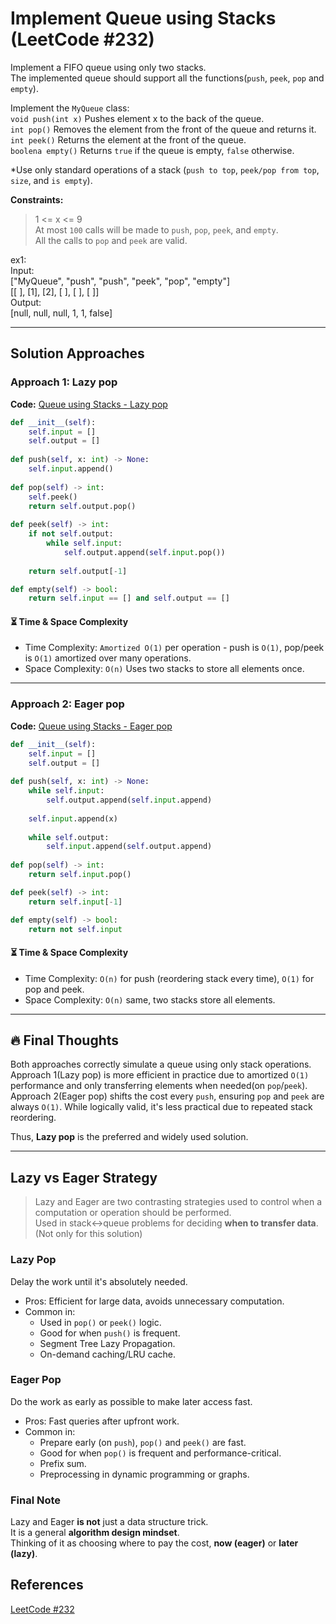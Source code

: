 # Implement Queue using Stacks (LeetCode #232)
Implement a FIFO queue using only two stacks.  
The implemented queue should support all the functions(`push`, `peek`, `pop` and `empty`).

Implement the `MyQueue` class:  
`void push(int x)` Pushes element x to the back of the queue.  
`int pop()` Removes the element from the front of the queue and returns it.  
`int peek()` Returns the element at the front of the queue.  
`boolena empty()` Returns `true` if the queue is empty, `false` otherwise.

*Use only standard operations of a stack (`push to top`, `peek/pop from top`, `size`, and `is empty`).

**Constraints:**
> 1 <= x <= 9  
> At most `100` calls will be made to `push`, `pop`, `peek`, and `empty`.  
> All the calls to `pop` and `peek` are valid.

ex1:  
Input:  
["MyQueue", "push", "push", "peek", "pop", "empty"]  
[[ ], [1], [2], [ ], [ ], [ ]]  
Output:  
[null, null, null, 1, 1, false]

---

## Solution Approaches
### Approach 1: Lazy pop
**Code:** [Queue using Stacks - Lazy pop](queue_using_stacks_lazy_pop.py)
```python
def __init__(self):
    self.input = []
    self.output = []
    
def push(self, x: int) -> None:
    self.input.append()
    
def pop(self) -> int:
    self.peek()
    return self.output.pop()
    
def peek(self) -> int:
    if not self.output:
        while self.input:
            self.output.append(self.input.pop())
            
    return self.output[-1]

def empty(self) -> bool:
    return self.input == [] and self.output == []
```

#### ⏳ Time & Space Complexity
- Time Complexity: `Amortized O(1)` per operation - push is `O(1)`, pop/peek is `O(1)` amortized over many operations.
- Space Complexity: `O(n)` Uses two stacks to store all elements once.

---

### Approach 2: Eager pop
**Code:** [Queue using Stacks - Eager pop](queue_using_stack_eager_pop.py)
```python
def __init__(self):
    self.input = []
    self.output = []
    
def push(self, x: int) -> None:
    while self.input:
        self.output.append(self.input.append)
        
    self.input.append(x)
    
    while self.output:
        self.input.append(self.output.append)
    
def pop(self) -> int:
    return self.input.pop()

def peek(self) -> int:
    return self.input[-1]

def empty(self) -> bool:
    return not self.input
```

#### ⏳ Time & Space Complexity
- Time Complexity: `O(n)` for push (reordering stack every time), `O(1)` for pop and peek.
- Space Complexity: `O(n)` same, two stacks store all elements.

---

## 🔥 Final Thoughts
Both approaches correctly simulate a queue using only stack operations.  
Approach 1(Lazy pop) is more efficient in practice due to amortized `O(1)` performance and only transferring elements when needed(on `pop`/`peek`).  
Approach 2(Eager pop) shifts the cost every `push`, ensuring `pop` and `peek` are always `O(1)`. While logically valid, it's less practical due to repeated stack reordering.

Thus, **Lazy pop** is the preferred and widely used solution.

---

## Lazy vs Eager Strategy
> Lazy and Eager are two contrasting strategies used to control when a computation or operation should be performed.  
> Used in stack<->queue problems for deciding **when to transfer data**. (Not only for this solution)

### Lazy Pop
Delay the work until it's absolutely needed.  
- Pros: Efficient for large data, avoids unnecessary computation.
- Common in:
    - Used in `pop()` or `peek()` logic.  
    - Good for when `push()` is frequent.
    - Segment Tree Lazy Propagation.
    - On-demand caching/LRU cache.

### Eager Pop
Do the work as early as possible to make later access fast.
- Pros: Fast queries after upfront work.
- Common in:
    - Prepare early (on `push`), `pop()` and `peek()` are fast.
    - Good for when `pop()` is frequent and performance-critical.
    - Prefix sum.
    - Preprocessing in dynamic programming or graphs.

### Final Note
Lazy and Eager **is not** just a data structure trick.  
It is a general **algorithm design mindset**.  
Thinking of it as choosing where to pay the cost, **now (eager)** or **later (lazy)**.

## References
[LeetCode #232](https://leetcode.com/problems/implement-queue-using-stacks/description/)